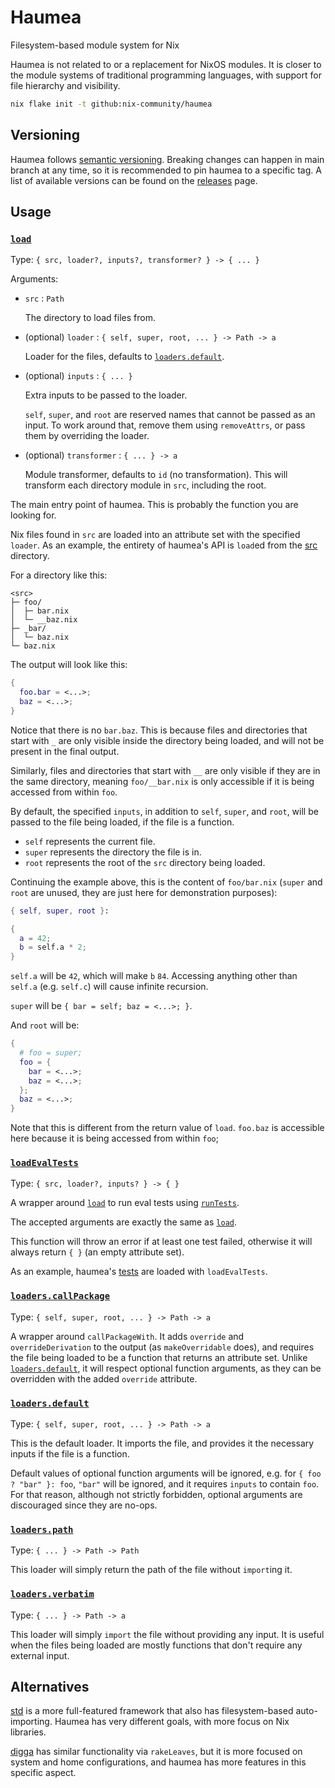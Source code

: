 # Haumea

Filesystem-based module system for Nix

Haumea is not related to or a replacement for NixOS modules.
It is closer to the module systems of traditional programming languages,
with support for file hierarchy and visibility.

```bash
nix flake init -t github:nix-community/haumea
```

## Versioning

Haumea follows [semantic versioning](https://semver.org).
Breaking changes can happen in main branch at any time,
so it is recommended to pin haumea to a specific tag.
A list of available versions can be found on the
[releases](https://github.com/nix-community/haumea/releases) page.

## Usage

### [`load`](src/load.nix)

Type: `{ src, loader?, inputs?, transformer? } -> { ... }`

Arguments:

- `src` : `Path`

  The directory to load files from.

- (optional) `loader` : `{ self, super, root, ... } -> Path -> a`

  Loader for the files, defaults to [`loaders.default`].

- (optional) `inputs` : `{ ... }`

  Extra inputs to be passed to the loader.

  `self`, `super`, and `root` are reserved names that cannot be passed as an input.
  To work around that, remove them using `removeAttrs`, or pass them by overriding the loader.

- (optional) `transformer` : `{ ... } -> a`

  Module transformer, defaults to `id` (no transformation).
  This will transform each directory module in `src`, including the root.

The main entry point of haumea. This is probably the function you are looking for.

Nix files found in `src` are loaded into an attribute set with the specified `loader`.
As an example, the entirety of haumea's API is `load`ed from the [src](src) directory.

For a directory like this:

```
<src>
├─ foo/
│  ├─ bar.nix
│  └─ __baz.nix
├─ _bar/
│  └─ baz.nix
└─ baz.nix
```

The output will look like this:

```nix
{
  foo.bar = <...>;
  baz = <...>;
}
```

Notice that there is no `bar.baz`.
This is because files and directories that start with `_` are only visible inside the directory being loaded,
and will not be present in the final output.

Similarly, files and directories that start with `__` are only visible if they are in the same directory,
meaning `foo/__bar.nix` is only accessible if it is being accessed from within `foo`.

By default, the specified `inputs`, in addition to `self`, `super`, and `root`,
will be passed to the file being loaded, if the file is a function.

- `self` represents the current file.
- `super` represents the directory the file is in.
- `root` represents the root of the `src` directory being loaded.

Continuing the example above, this is the content of `foo/bar.nix` (`super` and `root` are unused, they are just here for demonstration purposes):

```nix
{ self, super, root }:

{
  a = 42;
  b = self.a * 2;
}
```

`self.a` will be `42`, which will make `b` `84`.
Accessing anything other than `self.a` (e.g. `self.c`) will cause infinite recursion.

`super` will be `{ bar = self; baz = <...>; }`.

And `root` will be:

```nix
{
  # foo = super;
  foo = {
    bar = <...>;
    baz = <...>;
  };
  baz = <...>;
}
```

Note that this is different from the return value of `load`.
`foo.baz` is accessible here because it is being accessed from within `foo`;

### [`loadEvalTests`](src/loadEvalTests.nix)

Type: `{ src, loader?, inputs? } -> { }`

A wrapper around [`load`] to run eval tests using
[`runTests`](https://nixos.org/manual/nixpkgs/unstable/#function-library-lib.debug.runTests).

The accepted arguments are exactly the same as [`load`].

This function will throw an error if at least one test failed,
otherwise it will always return `{ }` (an empty attribute set).

As an example, haumea's [tests](tests) are loaded with `loadEvalTests`.

### [`loaders.callPackage`](src/loaders/callPackage.nix)

Type: `{ self, super, root, ... } -> Path -> a`

A wrapper around `callPackageWith`.
It adds `override` and `overrideDerivation` to the output (as `makeOverridable` does),
and requires the file being loaded to be a function that returns an attribute set.
Unlike [`loaders.default`], it will respect optional function arguments,
as they can be overridden with the added `override` attribute.

### [`loaders.default`](src/loaders/default.nix)

Type: `{ self, super, root, ... } -> Path -> a`

This is the default loader.
It imports the file, and provides it the necessary inputs if the file is a function.

Default values of optional function arguments will be ignored, e.g.
for `{ foo ? "bar" }: foo`, `"bar"` will be ignored, and it requires `inputs` to contain `foo`.
For that reason, although not strictly forbidden, optional arguments are discouraged since they are no-ops.

### [`loaders.path`](src/loaders/path.nix)

Type: `{ ... } -> Path -> Path`

This loader will simply return the path of the file without `import`ing it.

### [`loaders.verbatim`](src/loaders/verbatim.nix)

Type: `{ ... } -> Path -> a`

This loader will simply `import` the file without providing any input.
It is useful when the files being loaded are mostly functions that don't require any external input.

## Alternatives

[std](https://github.com/divnix/std) is a more full-featured framework that also has filesystem-based auto-importing.
Haumea has very different goals, with more focus on Nix libraries.

[digga](https://github.com/divnix/digga) has similar functionality via `rakeLeaves`,
but it is more focused on system and home configurations,
and haumea has more features in this specific aspect.

[`load`]: #load
[`loaders.default`]: #loadersdefault

